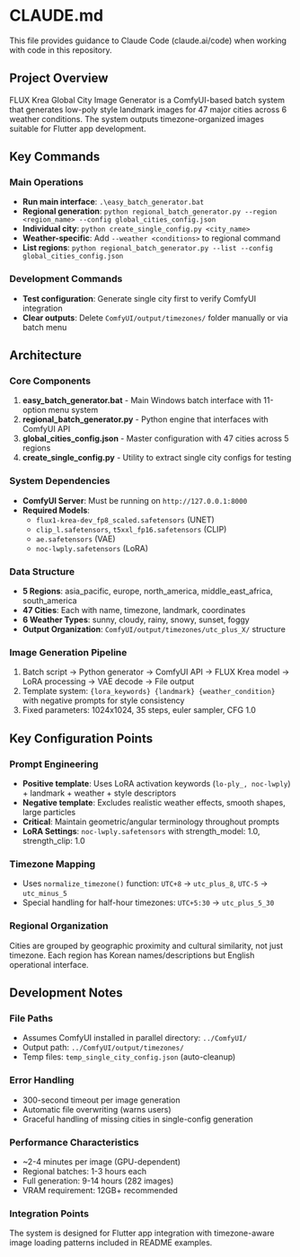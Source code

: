 # CLAUDE.md

This file provides guidance to Claude Code (claude.ai/code) when working with code in this repository.

## Project Overview

FLUX Krea Global City Image Generator is a ComfyUI-based batch system that generates low-poly style landmark images for 47 major cities across 6 weather conditions. The system outputs timezone-organized images suitable for Flutter app development.

## Key Commands

### Main Operations
- **Run main interface**: `.\easy_batch_generator.bat`
- **Regional generation**: `python regional_batch_generator.py --region <region_name> --config global_cities_config.json`
- **Individual city**: `python create_single_config.py <city_name>`
- **Weather-specific**: Add `--weather <conditions>` to regional command
- **List regions**: `python regional_batch_generator.py --list --config global_cities_config.json`

### Development Commands
- **Test configuration**: Generate single city first to verify ComfyUI integration
- **Clear outputs**: Delete `ComfyUI/output/timezones/` folder manually or via batch menu

## Architecture

### Core Components
1. **easy_batch_generator.bat** - Main Windows batch interface with 11-option menu system
2. **regional_batch_generator.py** - Python engine that interfaces with ComfyUI API
3. **global_cities_config.json** - Master configuration with 47 cities across 5 regions
4. **create_single_config.py** - Utility to extract single city configs for testing

### System Dependencies
- **ComfyUI Server**: Must be running on `http://127.0.0.1:8000`
- **Required Models**: 
  - `flux1-krea-dev_fp8_scaled.safetensors` (UNET)
  - `clip_l.safetensors`, `t5xxl_fp16.safetensors` (CLIP)
  - `ae.safetensors` (VAE)
  - `noc-lwply.safetensors` (LoRA)

### Data Structure
- **5 Regions**: asia_pacific, europe, north_america, middle_east_africa, south_america  
- **47 Cities**: Each with name, timezone, landmark, coordinates
- **6 Weather Types**: sunny, cloudy, rainy, snowy, sunset, foggy
- **Output Organization**: `ComfyUI/output/timezones/utc_plus_X/` structure

### Image Generation Pipeline
1. Batch script → Python generator → ComfyUI API → FLUX Krea model → LoRA processing → VAE decode → File output
2. Template system: `{lora_keywords} {landmark} {weather_condition}` with negative prompts for style consistency
3. Fixed parameters: 1024x1024, 35 steps, euler sampler, CFG 1.0

## Key Configuration Points

### Prompt Engineering
- **Positive template**: Uses LoRA activation keywords (`lo-ply_, noc-lwply`) + landmark + weather + style descriptors
- **Negative template**: Excludes realistic weather effects, smooth shapes, large particles
- **Critical**: Maintain geometric/angular terminology throughout prompts
- **LoRA Settings**: `noc-lwply.safetensors` with strength_model: 1.0, strength_clip: 1.0

### Timezone Mapping
- Uses `normalize_timezone()` function: `UTC+8` → `utc_plus_8`, `UTC-5` → `utc_minus_5`
- Special handling for half-hour timezones: `UTC+5:30` → `utc_plus_5_30`

### Regional Organization
Cities are grouped by geographic proximity and cultural similarity, not just timezone. Each region has Korean names/descriptions but English operational interface.

## Development Notes

### File Paths
- Assumes ComfyUI installed in parallel directory: `../ComfyUI/`
- Output path: `../ComfyUI/output/timezones/`
- Temp files: `temp_single_city_config.json` (auto-cleanup)

### Error Handling
- 300-second timeout per image generation
- Automatic file overwriting (warns users)
- Graceful handling of missing cities in single-config generation

### Performance Characteristics  
- ~2-4 minutes per image (GPU-dependent)
- Regional batches: 1-3 hours each
- Full generation: 9-14 hours (282 images)
- VRAM requirement: 12GB+ recommended

### Integration Points
The system is designed for Flutter app integration with timezone-aware image loading patterns included in README examples.